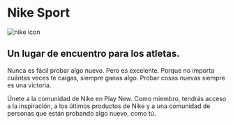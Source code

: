 # Nike Sport

![nike icon](https://mir-s3-cdn-cf.behance.net/project_modules/fs/96fa1c43624841.57f664ba0d655.gif)


## Un lugar de encuentro para los atletas.
Nunca es fácil probar algo nuevo. Pero es excelente.
Porque no importa cuántas veces te caigas, siempre
ganas algo. Probar cosas nuevas siempre es una victoria.

Únete a la comunidad de Nike en Play New. Como miembro,
tendrás acceso a la inspiración, a los últimos productos de Nike y a
una comunidad de personas que están probando algo nuevo, como tú.




